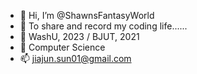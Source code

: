 - 👋 Hi, I’m @ShawnsFantasyWorld
- 👀 To share and record my coding life......
- 🌱 WashU, 2023 / BJUT, 2021
- 💞️ Computer Science
- 📫 jiajun.sun01@gmail.com

<!---
ShawnsFantasyWorld/ShawnsFantasyWorld is a ✨ special ✨ repository because its `README.md` (this file) appears on your GitHub profile.
You can click the Preview link to take a look at your changes.
--->
